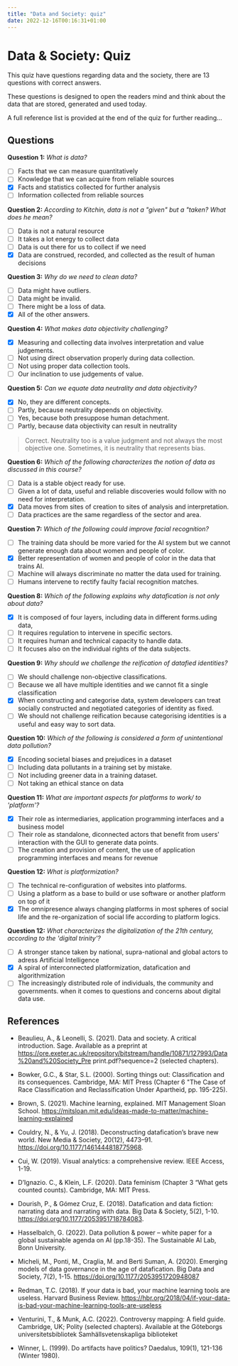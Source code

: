 ```yaml
---
title: "Data and Society: quiz"
date: 2022-12-16T00:16:31+01:00
---
```


# Data & Society: Quiz 
This quiz have questions regarding data and the society, there are 13 questions with correct answers.

These questions is designed to open the readers mind and think about the data that are stored, generated and used today. 

A full reference list is provided at the end of the quiz for further reading...

## Questions 

**Qusestion 1:** *What is data?*
- [ ] Facts that we can measure quantitatively 
- [ ] Knowledge that we can acquire from reliable sources 
- [x] Facts and statistics collected for further analysis 
- [ ] Information collected from reliable sources

**Question 2:** *According to Kitchin, data is not a "given" but a "taken? What does he mean?*
- [ ] Data is not a natural resource
- [ ] It takes a lot energy to collect data
- [ ] Data is out there for us to collect if we need
- [x] Data are construed, recorded, and collected as the result of human decisions

**Question 3:** *Why do we need to clean data?*
- [ ] Data might have outliers. 
- [ ] Data might be invalid. 
- [ ] There might be a loss of data.   
- [x] All of the other answers.

**Question 4:** *What makes data objectivity challenging?*
- [x] Measuring and collecting data involves interpretation and value judgements. 
- [ ] Not using direct observation properly during data collection. 
- [ ] Not using proper data collection tools. 
- [ ] Our inclination to use judgements of value. 

**Question 5:** *Can we equate data neutrality and data objectivity?*
- [x] No, they are different concepts. 
- [ ] Partly, because neutrality depends on objectivity. 
- [ ] Yes, because both presuppose human detachment. 
- [ ] Partly, because data objectivity can result in neutrality

> Correct. Neutrality too is a value judgment and not always the most objective one. Sometimes, it is neutrality that represents bias.

**Question 6:** *Which of the following characterizes the notion of data as discussed in this course?*
- [ ] Data is a stable object ready for use. 
- [ ] Given a lot of data, useful and reliable discoveries would follow with no need for interpretation.
- [x] Data moves from sites of creation to sites of analysis and interpretation. 
- [ ] Data practices are the same regardless of the sector and area. 

**Question 7:** *Which of the following could improve facial recognition?*
- [ ] The training data should be more varied for the AI system but we cannot generate enough data about women and people of color.
- [x] Better representation of women and people of color in the data that trains AI. 
- [ ] Machine will always discriminate no matter the data used for training. 
- [ ] Humans intervene to rectify faulty facial recognition matches. 

**Question 8:** *Which of the following explains why datafication is not only about data?*
- [x] It is composed of four layers, including data in different forms.uding data, 
- [ ] It requires regulation to intervene in specific sectors. 
- [ ] It requires human and technical capacity to handle data. 
- [ ] It focuses also on the individual rights of the data subjects.

**Question 9:** *Why should we challenge the reification of datafied identities?*
- [ ] We should challenge non-objective classifications. 
- [ ] Because we all have multiple identities and we cannot fit a single classification 
- [x] When constructing and categorise data, system developers can treat socially constructed and negotiated categories of identity as fixed.
- [ ] We should not challenge reification because categorising identities is a useful and easy way to sort data.

**Question 10:** *Which of the following is considered a form of unintentional data pollution?*
- [x] Encoding societal biases and prejudices in a dataset 
- [ ] Including data pollutants in a training set by mistake. 
- [ ] Not including greener data in a training dataset. 
- [ ] Not taking an ethical stance on data

**Question 11:** *What are important aspects for platforms to work/ to 'platform'?*
- [x] Their role as intermediaries, application programming interfaces and a business model   
- [ ] Their role as standalone, diconnected actors that benefit from users' interaction with the GUI to generate data points.
- [ ] The creation and provision of content, the use of application programming interfaces and means for revenue

**Question 12:** *What is platformization?*
- [ ] The technical re-configuration of websites into platforms. 
- [ ] Using a platform as a base to build or use software or another platform on top of it
- [x] The omnipresence always changing platforms in most spheres of social life and the re-organization of social life according to platform logics.

**Question 12:** *What characterizes the digitalization of the 21th century, according to the 'digital trinity'?*
- [ ] A stronger stance taken by national, supra-national and global actors to adress Artificial Intelligence   
- [x] A spiral of interconnected platformization, datafication and algorithmization 
- [ ] The increasingly distributed role of individuals, the community and governments. when it comes to questions and concerns about digital data use.

## References
- Beaulieu, A., & Leonelli, S. (2021). Data and society. A critical introduction. Sage. Available as a preprint at https://ore.exeter.ac.uk/repository/bitstream/handle/10871/127993/Data%20and%20Society_Pre print.pdf?sequence=2 (selected chapters).

- Bowker, G.C., & Star, S.L. (2000). Sorting things out: Classification and its consequences. Cambridge, MA: MIT Press (Chapter 6 "The Case of Race Classification and Reclassification Under Apartheid, pp. 195-225).

- Brown, S. (2021). Machine learning, explained. MIT Management Sloan School. https://mitsloan.mit.edu/ideas-made-to-matter/machine-learning-explained

- Couldry, N., & Yu, J. (2018). Deconstructing datafication’s brave new world. New Media & Society, 20(12), 4473–91. https://doi.org/10.1177/1461444818775968.

- Cui, W. (2019). Visual analytics: a comprehensive review. IEEE Access, 1-19.

- D’Ignazio. C., & Klein, L.F. (2020). Data feminism (Chapter 3 “What gets counted counts). Cambridge, MA: MIT Press.

- Dourish, P., & Gómez Cruz, E. (2018). Datafication and data fiction: narrating data and narrating with data. Big Data & Society, 5(2), 1-10. https://doi.org/10.1177/2053951718784083.

- Hasselbalch, G. (2022). Data pollution & power – white paper for a global sustainable agenda on AI (pp.18-35). The Sustainable AI Lab, Bonn University.

- Micheli, M., Ponti, M., Craglia, M. and Berti Suman, A. (2020). Emerging models of data governance in the age of datafication. Big Data and Society, 7(2), 1-15. https://doi.org/10.1177/2053951720948087

- Redman, T.C. (2018). If your data is bad, your machine learning tools are useless. Harvard Business Review. https://hbr.org/2018/04/if-your-data-is-bad-your-machine-learning-tools-are-useless

- Venturini, T., & Munk, A.C. (2022). Controversy mapping: A field guide. Cambridge, UK; Polity (selected chapters). Available at the Göteborgs universitetsbibliotek Samhällsvetenskapliga biblioteket

- Winner, L. (1999). Do artifacts have politics? Daedalus, 109(1), 121-136 (Winter 1980).